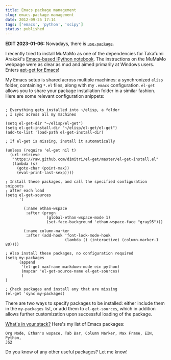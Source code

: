 ```yaml
---
title: Emacs package management
slug: emacs-package-management
date: 2012-09-25 17:14
tags: ['emacs', 'python', 'scipy']
status: published
---
```


**EDIT 2023-01-06:** Nowadays, there is [`use-package`](https://github.com/jwiegley/use-package).

I recently tried to install MuMaMo as one of the dependencies for Takafumi
Arakaki's [Emacs-based IPython notebook][ein].  The instructions on the MuMaMo
webpage were as clear as mud and aimed primarily at Windows users.  Enters
[apt-get for Emacs][el-get]!

My Emacs setup is shared across multiple machines: a synchronized ``elisp``
folder, containing ``*.el`` files, along with my ``.emacs`` configuration.
``el-get`` allows you to share your package installation folder in a similar
fashion.  Here are some relevant configuration snippets:

```common-lisp

; Everything gets installed into ~/elisp, a folder
; I sync across all my machines

(setq el-get-dir "~/elisp/el-get")
(setq el-get-install-dir "~/elisp/el-get/el-get")
(add-to-list 'load-path el-get-install-dir)

; If el-get is missing, install it automatically

(unless (require 'el-get nil t)
  (url-retrieve
   "https://raw.github.com/dimitri/el-get/master/el-get-install.el"
   (lambda (s)
     (goto-char (point-max))
     (eval-print-last-sexp))))

; Install these packages, and call the specified configuration snippets
; after each load
(setq el-get-sources
      '(

        (:name ethan-wspace
         :after (progn
                  (global-ethan-wspace-mode 1)
                  (set-face-background 'ethan-wspace-face "gray95")))

        (:name column-marker
         :after (add-hook 'font-lock-mode-hook
                          (lambda () (interactive) (column-marker-1 80))))

; Also install these packages, no configuration required
(setq my-packages
      (append
       '(el-get maxframe markdown-mode ein python)
       (mapcar 'el-get-source-name el-get-sources)
       )
)

; Check packages and install any that are missing
(el-get 'sync my-packages)
```

There are two ways to specify packages to be installed: either include them in
the ``my-packages`` list, or add them to ``el-get-sources``, which in addition
allows further customization upon successful loading of the package.

[What's in your stack?][swc-stack] Here's my list of Emacs packages:

    Org Mode, Ethan's wspace, Tab Bar, Column Marker, Max Frame, EIN, Python,
    JS2

Do you know of any other useful packages?  Let me know!

<!-- References -->

[ein]: https://github.com/tkf/emacs-ipython-notebook
[el-get]: https://github.com/dimitri/el-get
[swc-stack]: http://software-carpentry.org/2012/09/whats-in-your-stack/
